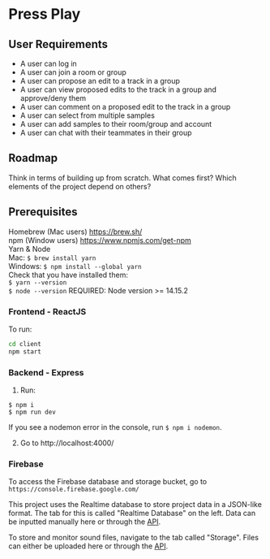 # Press Play

## User Requirements

- A user can log in
- A user can join a room or group
- A user can propose an edit to a track in a group
- A user can view proposed edits to the track in a group and approve/deny them
- A user can comment on a proposed edit to the track in a group
- A user can select from multiple samples
- A user can add samples to their room/group and account
- A user can chat with their teammates in their group

## Roadmap

Think in terms of building up from scratch. What comes first? Which elements
of the project depend on others?

## Prerequisites

Homebrew (Mac users) https://brew.sh/  
npm (Window users) https://www.npmjs.com/get-npm  
Yarn & Node  
Mac: <code>$ brew install yarn</code>  
Windows: <code>$ npm install --global yarn</code>  
Check that you have installed them:  
<code>$ yarn --version</code>  
<code>$ node --version</code>
REQUIRED: Node version >= 14.15.2

### Frontend - ReactJS

To run:

```bash
cd client
npm start
```

### Backend - Express

1. Run:

```
$ npm i
$ npm run dev
```

If you see a nodemon error in the console, run `$ npm i nodemon`.

2. Go to http://localhost:4000/

### Firebase

To access the Firebase database and storage bucket, go to `https://console.firebase.google.com/`

This project uses the Realtime database to store project data in a JSON-like format. The tab for this is called "Realtime Database" on the left. Data can be inputted manually here or through the [API](https://firebase.google.com/docs/database).

To store and monitor sound files, navigate to the tab called "Storage". Files can either be uploaded here or through the [API](https://firebase.google.com/docs/storage).
